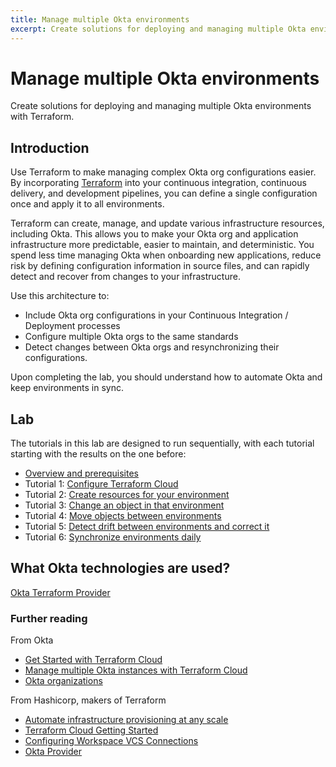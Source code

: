 ```yaml
---
title: Manage multiple Okta environments
excerpt: Create solutions for deploying and managing multiple Okta environments with Terraform.
---
```


# Manage multiple Okta environments

Create solutions for deploying and managing multiple Okta environments with Terraform.

## Introduction

Use Terraform to make managing complex Okta org configurations easier. By incorporating [Terraform](https://www.terraform.io/) into your continuous integration, continuous delivery, and development pipelines, you can define a single configuration once and apply it to all environments.

Terraform can create, manage, and update various infrastructure resources, including Okta. This allows you to make your Okta org and application infrastructure more predictable, easier to maintain, and deterministic. You spend less time managing Okta when onboarding new applications, reduce risk by defining configuration information in source files, and can rapidly detect and recover from changes to your infrastructure.

Use this architecture to:

* Include Okta org configurations in your Continuous Integration / Deployment processes
* Configure multiple Okta orgs to the same standards
* Detect changes between Okta orgs and resynchronizing their configurations.

Upon completing the lab, you should understand how to automate Okta and keep environments in sync.

## Lab

The tutorials in this lab are designed to run sequentially, with each tutorial starting with the results on the one before:

* [Overview and prerequisites](/architecture-center/architectures/multiple-environments/lab)
* Tutorial 1: [Configure Terraform Cloud](/architecture-center/architectures/multiple-environments/lab-1-configure-terraform-cloud)
* Tutorial 2: [Create resources for your environment](/architecture-center/architectures/multiple-environments/lab-2-create-resources)
* Tutorial 3: [Change an object in that environment](/architecture-center/architectures/multiple-environments/lab-3-rename-a-group)
* Tutorial 4: [Move objects between environments](/architecture-center/architectures/multiple-environments/lab-4-deploy-changes-to-production)
* Tutorial 5: [Detect drift between environments and correct it](/architecture-center/architectures/multiple-environments/lab-5-detect-drift)
* Tutorial 6: [Synchronize environments daily](/architecture-center/architectures/multiple-environments/lab-6-synchronize-environments-daily)

## What Okta technologies are used?

[Okta Terraform Provider](https://registry.terraform.io/providers/okta/okta/latest/docs)

### Further reading

From Okta

* [Get Started with Terraform Cloud](/blog/2020/02/03/managing-multiple-okta-instances-with-terraform-cloud#get-started-with-terraform-cloud)
* [Manage multiple Okta instances with Terraform Cloud](/blog/2020/02/03/managing-multiple-okta-instances-with-terraform-cloud)
* [Okta organizations](/docs/concepts/okta-organizations/)

From Hashicorp, makers of Terraform

* [Automate infrastructure provisioning at any scale](https://cloud.hashicorp.com/products/terraform)
* [Terraform Cloud Getting Started](https://learn.hashicorp.com/collections/terraform/cloud-get-started?utm_source=WEBSITE&utm_medium=WEB_IO&utm_offer=ARTICLE_PAGE&utm_content=DOCS)
* [Configuring Workspace VCS Connections](https://www.terraform.io/cloud-docs/workspaces/settings/vcs)
* [Okta Provider](https://registry.terraform.io/providers/okta/okta/latest/docs)